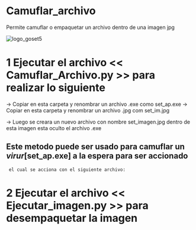 # Camuflar_archivo
Permite camuflar o empaquetar un archivo dentro de una imagen jpg


![logo_goset5](https://github.com/gohset/Camuflar_archivo/assets/76674375/e63f4b2b-781f-4022-8376-61be6bd0a56d)

# 1 Ejecutar el archivo << Camuflar_Archivo.py >> para realizar lo siguiente

-> Copiar en esta carpeta y renombrar un archivo .exe como set_ap.exe
-> Copiar en esta carpeta y renombrar un archivo .jpg com set_im.jpg

-> Luego se creara un nuevo archivo con nombre set_imagen.jpg
    dentro de esta imagen esta oculto el archivo .exe

## Este metodo puede ser usado para camuflar un *virur*[set_ap.exe] a la espera para ser accionado
     el cual se acciona con el siguiente archivo:

# 2 Ejecutar el archivo << Ejecutar_imagen.py >> para desempaquetar la imagen
